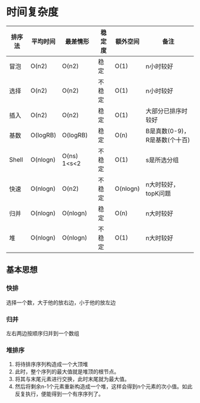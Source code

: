 # 时间复杂度

| 排序法 | 平均时间 | 最差情形    | 稳定度 | 额外空间 | 备注                           |
| ------ | -------- | ----------- | ------ | -------- | ------------------------------ |
| 冒泡   | O(n2)    | O(n2)       | 稳定   | O(1)     | n小时较好                      |
| 选择   | O(n2)    | O(n2)       | 不稳定 | O(1)     | n小时较好                      |
| 插入   | O(n2)    | O(n2)       | 稳定   | O(1)     | 大部分已排序时较好             |
| 基数   | O(logRB) | O(logRB)    | 稳定   | O(n)     | B是真数(0-9)， R是基数(个十百) |
| Shell  | O(nlogn) | O(ns) 1<s<2 | 不稳定 | O(1)     | s是所选分组                    |
| 快速   | O(nlogn) | O(n2)       | 不稳定 | O(nlogn) | n大时较好，topK问题                   |
| 归并   | O(nlogn) | O(nlogn)    | 稳定   | O(n)     | n大时较好                      |
| 堆     | O(nlogn) | O(nlogn)    | 不稳定 | O(1)     | n大时较好                      |


## 基本思想

### 快排
选择一个数，大于他的放右边，小于他的放左边

### 归并
左右两边按顺序归并到一个数组

### 堆排序

1. 将待排序序列构造成一个大顶堆
2. 此时，整个序列的最大值就是堆顶的根节点。
3. 将其与末尾元素进行交换，此时末尾就为最大值。
4. 然后将剩余n-1个元素重新构造成一个堆，这样会得到n个元素的次小值。如此反复执行，便能得到一个有序序列了。